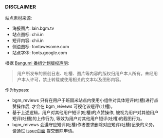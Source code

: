 ### DISCLAIMER

站点素材来源:
- 海报图片: lain.bgm.tv
- 站点图标: chii.in
- 短评内容: chii.in
- 侧边图标: fontawesome.com
- 站点字体: fonts.google.com

根据 [Bangumi 番组计划版权声明](https://chii.in/about/copyright):

>用户所发布的原创日志、吐槽、图片等内容的版权归用户本人所有。未经用户本人许可，禁止转载或使用相关的文本以及图形内容。

作为bypass:
- bgm_reviews 只有在用户于班固米站点内使用小组件对具体短评(吐槽)进行点赞操作后, 才会在 bgm_reivews 可视化该短评(吐槽)。
- 基于上述逻辑，用户对其他用户短评(吐槽)的点赞操作, 被视为用户对其他用户短评(吐槽)的上传行为, 等效为用户对其他用户短评(吐槽)的截图行为。
- bgm_reivews 会遵守应短评(吐槽)作者要求删除对应短评(吐槽)记录的义务。请通过 [issue页面](https://github.com/NeutrinoLiu/bgm_reviews/issues) 提交删除申请。
